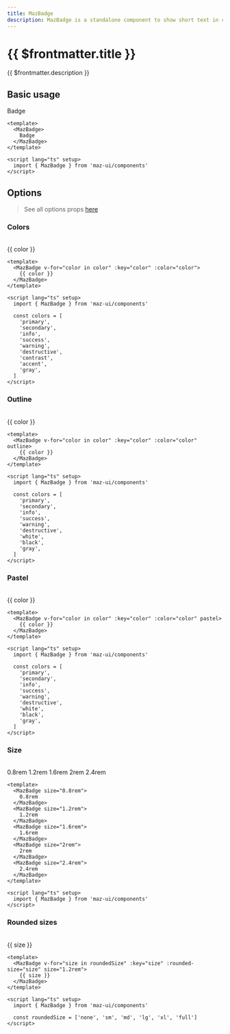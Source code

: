 ```yaml
---
title: MazBadge
description: MazBadge is a standalone component to show short text in colored container
---
```


# {{ $frontmatter.title }}

{{ $frontmatter.description }}

<!--@include: ./../.vitepress/mixins/getting-started.md-->

## Basic usage

<MazBadge>
  Badge
</MazBadge>

```vue
<template>
  <MazBadge>
    Badge
  </MazBadge>
</template>

<script lang="ts" setup>
  import { MazBadge } from 'maz-ui/components'
</script>
```

## Options

> See all options props [here](#props-events-emitted)

### Colors

<br />

<div class="flex space-between gap-05 items-center flex-wrap">
  <MazBadge v-for="color in colors" :key="color" :color="color">
    {{ color }}
  </MazBadge>
</div>

```vue
<template>
  <MazBadge v-for="color in color" :key="color" :color="color">
    {{ color }}
  </MazBadge>
</template>

<script lang="ts" setup>
  import { MazBadge } from 'maz-ui/components'

  const colors = [
    'primary',
    'secondary',
    'info',
    'success',
    'warning',
    'destructive',
    'contrast',
    'accent',
    'gray',
  ]
</script>
```

### Outline

<br />

<div class="flex space-between gap-05 items-center flex-wrap">
  <MazBadge v-for="color in colors" :key="color" :color="color" outline>
    {{ color }}
  </MazBadge>
</div>

```vue
<template>
  <MazBadge v-for="color in color" :key="color" :color="color" outline>
    {{ color }}
  </MazBadge>
</template>

<script lang="ts" setup>
  import { MazBadge } from 'maz-ui/components'

  const colors = [
    'primary',
    'secondary',
    'info',
    'success',
    'warning',
    'destructive',
    'white',
    'black',
    'gray',
  ]
</script>
```

### Pastel

<br />

<div class="flex space-between gap-05 items-center flex-wrap">
  <MazBadge v-for="color in colors" :key="color" :color="color" pastel>
    {{ color }}
  </MazBadge>
</div>

```vue
<template>
  <MazBadge v-for="color in color" :key="color" :color="color" pastel>
    {{ color }}
  </MazBadge>
</template>

<script lang="ts" setup>
  import { MazBadge } from 'maz-ui/components'

  const colors = [
    'primary',
    'secondary',
    'info',
    'success',
    'warning',
    'destructive',
    'white',
    'black',
    'gray',
  ]
</script>
```

### Size

<br />

<div class="flex space-between gap-05 items-center flex-wrap">
  <MazBadge size="0.8rem">
    0.8rem
  </MazBadge>
  <MazBadge size="1.2rem">
    1.2rem
  </MazBadge>
  <MazBadge size="1.6rem">
    1.6rem
  </MazBadge>
  <MazBadge size="2rem">
    2rem
  </MazBadge>
  <MazBadge size="2.4rem">
    2.4rem
  </MazBadge>
</div>

```vue
<template>
  <MazBadge size="0.8rem">
    0.8rem
  </MazBadge>
  <MazBadge size="1.2rem">
    1.2rem
  </MazBadge>
  <MazBadge size="1.6rem">
    1.6rem
  </MazBadge>
  <MazBadge size="2rem">
    2rem
  </MazBadge>
  <MazBadge size="2.4rem">
    2.4rem
  </MazBadge>
</template>

<script lang="ts" setup>
  import { MazBadge } from 'maz-ui/components'
</script>
```

### Rounded sizes

<br />

<div class="flex space-between gap-05 items-center flex-wrap">
  <MazBadge v-for="size in roundedSize" :key="size" :rounded-size="size" size="1.2rem">
    {{ size }}
  </MazBadge>
</div>

```vue
<template>
  <MazBadge v-for="size in roundedSize" :key="size" :rounded-size="size" size="1.2rem">
    {{ size }}
  </MazBadge>
</template>

<script lang="ts" setup>
  import { MazBadge } from 'maz-ui/components'

  const roundedSize = ['none', 'sm', 'md', 'lg', 'xl', 'full']
</script>
```

<script lang="ts" setup>
  const colors = [
    'primary',
    'secondary',
    'info',
    'success',
    'warning',
    'destructive',
    'contrast',
    'accent',
    'gray',
  ]

  const roundedSize = ['none', 'sm', 'md', 'lg', 'xl', 'full']
</script>

<!--@include: ./../.vitepress/generated-docs/maz-badge.doc.md-->
